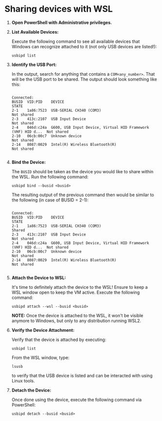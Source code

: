 # Sharing devices with WSL

1.  **Open PowerShell with Administrative privileges.**
2.  **List Available Devices:**
    
    Execute the following command to see all available devices that Windows can recognize attached to it (not only USB devices are listed!):
    
    ```
    usbipd list
    ```
    
3.  **Identify the USB Port:**
    
    In the output, search for anything that contains a `COM<any_number>`. That will be the USB port to be shared. The output should look something like this:
    
    ```
    
    Connected:
    BUSID  VID:PID    DEVICE                                                        STATE
    2-1    1a86:7523  USB-SERIAL CH340 (COM3)                                       Not shared
    2-3    413c:2107  USB Input Device                                              Not shared
    2-4    046d:c24a  G600, USB Input Device, Virtual HID Framework (VHF) HID d...  Not shared
    2-10   06cb:00c7  Unknown device                                                Not shared
    2-14   8087:0029  Intel(R) Wireless Bluetooth(R)                                Not shared
                
    ```
    
4.  **Bind the Device:**
    
    The `BUSID` should be taken as the device you would like to share within the WSL. Run the following command:
    
    ```
    usbipd bind --busid <busid>
    ```

    The resulting output of the previous command then would be similar to the following (in case of BUSID = 2-1):

     ```
    
    Connected:
    BUSID  VID:PID    DEVICE                                                        STATE
    2-1    1a86:7523  USB-SERIAL CH340 (COM3)                                       Shared
    2-3    413c:2107  USB Input Device                                              Not shared
    2-4    046d:c24a  G600, USB Input Device, Virtual HID Framework (VHF) HID d...  Not shared
    2-10   06cb:00c7  Unknown device                                                Not shared
    2-14   8087:0029  Intel(R) Wireless Bluetooth(R)                                Not shared
                
    ```
    
6.  **Attach the Device to WSL:**
    
    It's time to definitely attach the device to the WSL! Ensure to keep a WSL window open to keep the VM active. Execute the following command:
    
    ```
    usbipd attach --wsl --busid <busid>
    ```
    
    **NOTE:** Once the device is attached to the WSL, it won't be visible anymore to Windows, but only to any distribution running WSL2.
    
7.  **Verify the Device Attachment:**
    
    Verify that the device is attached by executing:
    
    ```
    usbipd list
    ```
    
    From the WSL window, type:
    
    ```
    lsusb
    ```
    
    to verify that the USB device is listed and can be interacted with using Linux tools.
    
8.  **Detach the Device:**
    
    Once done using the device, execute the following command via PowerShell:
    
    ```
    usbipd detach --busid <busid>
    ```
